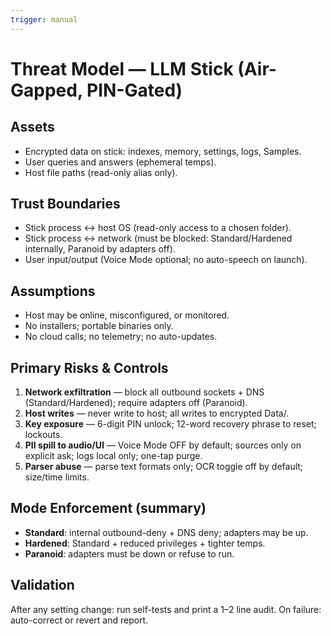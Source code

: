 ```yaml
---
trigger: manual
---
```


# Threat Model — LLM Stick (Air-Gapped, PIN-Gated)

## Assets
- Encrypted data on stick: indexes, memory, settings, logs, Samples.
- User queries and answers (ephemeral temps).
- Host file paths (read-only alias only).

## Trust Boundaries
- Stick process ↔ host OS (read-only access to a chosen folder).
- Stick process ↔ network (must be blocked: Standard/Hardened internally, Paranoid by adapters off).
- User input/output (Voice Mode optional; no auto-speech on launch).

## Assumptions
- Host may be online, misconfigured, or monitored.
- No installers; portable binaries only.
- No cloud calls; no telemetry; no auto-updates.

## Primary Risks & Controls
1) **Network exfiltration** — block all outbound sockets + DNS (Standard/Hardened); require adapters off (Paranoid).
2) **Host writes** — never write to host; all writes to encrypted Data/.
3) **Key exposure** — 6-digit PIN unlock; 12-word recovery phrase to reset; lockouts.
4) **PII spill to audio/UI** — Voice Mode OFF by default; sources only on explicit ask; logs local only; one-tap purge.
5) **Parser abuse** — parse text formats only; OCR toggle off by default; size/time limits.

## Mode Enforcement (summary)
- **Standard**: internal outbound-deny + DNS deny; adapters may be up.
- **Hardened**: Standard + reduced privileges + tighter temps.
- **Paranoid**: adapters must be down or refuse to run.

## Validation
After any setting change: run self-tests and print a 1–2 line audit. On failure: auto-correct or revert and report.
